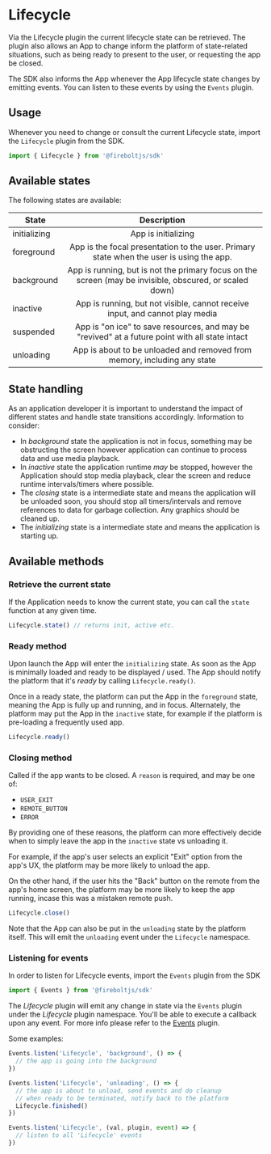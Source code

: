 # Lifecycle

Via the Lifecycle plugin the current lifecycle state can be retrieved. The plugin also allows an App to change inform the platform of state-related situations, such as being ready to present to the user, or requesting the app be closed.

The SDK also informs the App whenever the App lifecycle state changes by emitting events. You can listen to these events by using the `Events` plugin.

## Usage

Whenever you need to change or consult the current Lifecycle state, import the `Lifecycle` plugin from the SDK.

```js
import { Lifecycle } from '@fireboltjs/sdk'
```

## Available states

The following states are available:

| State         | Description                                 |
| ------------- |:-------------------------------------------:|
| initializing  | App is initializing                                                                                     |
| foreground    | App is the focal presentation to the user. Primary state when the user is using the app.                |
| background    | App is running, but is not the primary focus on the screen (may be invisible, obscured, or scaled down) |
| inactive      | App is running, but not visible, cannot receive input, and cannot play media                            |
| suspended     | App is "on ice" to save resources, and may be "revived" at a future point with all state intact         |
| unloading     | App is about to be unloaded and removed from memory, including any state                                |

## State handling

As an application developer it is important to understand the impact of different states and handle state transitions accordingly. Information to consider:

* In _background_ state the application is not in focus, something may be obstructing the screen however application can continue to process data and use media playback.
* In _inactive_ state the application runtime *may* be stopped, however the Application should stop media playback, clear the screen and reduce runtime intervals/timers where possible.
* The _closing_ state is a intermediate state and means the application will be unloaded soon, you should stop all timers/intervals and remove references to data for garbage collection. Any graphics should be cleaned up.
* The _initializing_ state is a intermediate state and means the application is starting up.

## Available methods

### Retrieve the current state

If the Application needs to know the current state, you can call the `state` function at any given time.

```js
Lifecycle.state() // returns init, active etc.
```

### Ready method

Upon launch the App will enter the `initializing` state. As soon as the App is minimally loaded and ready to be displayed / used.
The App should notify the platform that it's _ready_ by calling `Lifecycle.ready()`.

Once in a ready state, the platform can put the App in the `foreground` state, meaning the App is fully up and running, and in focus.
Alternately, the platform may put the App in the `inactive` state, for example if the platform is pre-loading a frequently used app.

```js
Lifecycle.ready()
```

### Closing method
Called if the app wants to be closed. A `reason` is required, and may be one of:

- `USER_EXIT`
- `REMOTE_BUTTON`
- `ERROR`

By providing one of these reasons, the platform can more effectively decide when to simply leave the app in the `inactive` state vs unloading it.

For example, if the app's user selects an explicit "Exit" option from the app's UX, the platform may be more likely to unload the app.

On the other hand, if the user hits the "Back" button on the remote from the app's home screen, the platform may be more likely to keep the app running, incase this was a mistaken remote push.

```js
Lifecycle.close()
```

Note that the App can also be put in the `unloading` state by the platform itself. This will emit the `unloading` event under the `Lifecycle` namespace.

### Listening for events

In order to listen for Lifecycle events, import the `Events` plugin from the SDK

```js
import { Events } from '@fireboltjs/sdk'
```

The _Lifecycle_ plugin will emit any change in state via the `Events` plugin under the _Lifecycle_ plugin namespace.
You'll be able to execute a callback upon any event. For more info please refer to the [Events](#plugins/events) plugin.

Some examples:

```js
Events.listen('Lifecycle', 'background', () => {
  // the app is going into the background
})
```

```js
Events.listen('Lifecycle', 'unloading', () => {
  // the app is about to unload, send events and do cleanup
  // when ready to be terminated, notify back to the platform
  Lifecycle.finished()
})
```

```js
Events.listen('Lifecycle', (val, plugin, event) => {
  // listen to all 'Lifecycle' events
})
```
